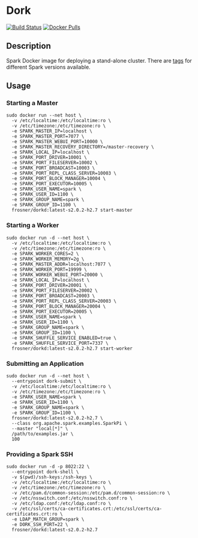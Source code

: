 # Dork

[![Build Status](https://travis-ci.org/FRosner/dork.svg?branch=master)](https://travis-ci.org/FRosner/dork)
[![Docker Pulls](https://img.shields.io/docker/pulls/frosner/dorkd.svg?maxAge=2592000)](https://hub.docker.com/r/frosner/dorkd/)

## Description

Spark Docker image for deploying a stand-alone cluster.
There are [tags](https://hub.docker.com/r/frosner/dorkd/tags/) for different Spark versions available.

## Usage

### Starting a Master

```
sudo docker run --net host \
  -v /etc/localtime:/etc/localtime:ro \
  -v /etc/timezone:/etc/timezone:ro \
  -e SPARK_MASTER_IP=localhost \
  -e SPARK_MASTER_PORT=7077 \
  -e SPARK_MASTER_WEBUI_PORT=10000 \
  -e SPARK_MASTER_RECOVERY_DIRECTORY=/master-recovery \
  -e SPARK_LOCAL_IP=localhost \
  -e SPARK_PORT_DRIVER=10001 \
  -e SPARK_PORT_FILESERVER=10002 \
  -e SPARK_PORT_BROADCAST=10003 \
  -e SPARK_PORT_REPL_CLASS_SERVER=10003 \
  -e SPARK_PORT_BLOCK_MANAGER=10004 \
  -e SPARK_PORT_EXECUTOR=10005 \
  -e SPARK_USER_NAME=spark \
  -e SPARK_USER_ID=1100 \
  -e SPARK_GROUP_NAME=spark \
  -e SPARK_GROUP_ID=1100 \
  frosner/dorkd:latest-s2.0.2-h2.7 start-master
```

### Starting a Worker

```
sudo docker run -d --net host \
  -v /etc/localtime:/etc/localtime:ro \
  -v /etc/timezone:/etc/timezone:ro \
  -e SPARK_WORKER_CORES=2 \
  -e SPARK_WORKER_MEMORY=2g \
  -e SPARK_MASTER_ADDR=localhost:7077 \
  -e SPARK_WORKER_PORT=19999 \
  -e SPARK_WORKER_WEBUI_PORT=20000 \
  -e SPARK_LOCAL_IP=localhost \
  -e SPARK_PORT_DRIVER=20001 \
  -e SPARK_PORT_FILESERVER=20002 \
  -e SPARK_PORT_BROADCAST=20003 \
  -e SPARK_PORT_REPL_CLASS_SERVER=20003 \
  -e SPARK_PORT_BLOCK_MANAGER=20004 \
  -e SPARK_PORT_EXECUTOR=20005 \
  -e SPARK_USER_NAME=spark \
  -e SPARK_USER_ID=1100 \
  -e SPARK_GROUP_NAME=spark \
  -e SPARK_GROUP_ID=1100 \
  -e SPARK_SHUFFLE_SERVICE_ENABLED=true \
  -e SPARK_SHUFFLE_SERVICE_PORT=7337 \
  frosner/dorkd:latest-s2.0.2-h2.7 start-worker
```

### Submitting an Application

```
sudo docker run -d --net host \
  --entrypoint dork-submit \
  -v /etc/localtime:/etc/localtime:ro \
  -v /etc/timezone:/etc/timezone:ro \
  -e SPARK_USER_NAME=spark \
  -e SPARK_USER_ID=1100 \
  -e SPARK_GROUP_NAME=spark \
  -e SPARK_GROUP_ID=1100 \
  frosner/dorkd:latest-s2.0.2-h2.7 \
  --class org.apache.spark.examples.SparkPi \
  --master "local[*]" \
  /path/to/examples.jar \
  100
```

### Providing a Spark SSH

```
sudo docker run -d -p 8022:22 \
  --entrypoint dork-shell \
  -v $(pwd)/ssh-keys:/ssh-keys \
  -v /etc/localtime:/etc/localtime:ro \
  -v /etc/timezone:/etc/timezone:ro \
  -v /etc/pam.d/common-session:/etc/pam.d/common-session:ro \
  -v /etc/nsswitch.conf:/etc/nsswitch.conf:ro \
  -v /etc/ldap.conf:/etc/ldap.conf:ro \
  -v /etc/ssl/certs/ca-certificates.crt:/etc/ssl/certs/ca-certificates.crt:ro \
  -e LDAP_MATCH_GROUP=spark \
  -e DORK_SSH_PORT=22 \
  frosner/dorkd:latest-s2.0.2-h2.7
```
